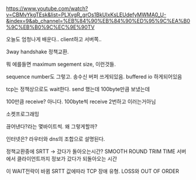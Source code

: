 https://www.youtube.com/watch?v=CBMvYkgTEsk&list=PLXvgR_grOs1BkUIxKsLEUdefyMWMA0_U-&index=9&ab_channel=%EB%84%90%EB%84%90%ED%95%9C%EA%B0%9C%EB%B0%9C%EC%9E%90TV

오늘도 엄청나게 배운다..
client하고 서버쪽..



3way handshake 정책교환.

뭐 에를들면 maximum segement size, 이런것들.

sequence number도 그렇고. 송수신 버퍼 쓰게되있음. buffered io 하게되어있음

tcp는 정책상으로도 wait한다. send 했는데  100byte만큼 보냈는데

100만큼 receive? 아니다. 100byte씩 receive 2번하고 이러는거아님

소켓프로그래밍


끊어낸다?라는 몇바이트씩. 왜 그렇게할까?

인터넷은? 라우터와 dns의 조합으로 설명된다. 

정책교환중에 SRTT -> 갔다가 돌아오는시간? SMOOTH ROUND TRIM TIME 서버에서 클라이언트까지 정보가 갔다가 되돌아오는 시간

이 WAIT전략이 바뀜 SRTT 값에따라
TCP 장애 유형. LOSS와 OUT OF ORDER 





